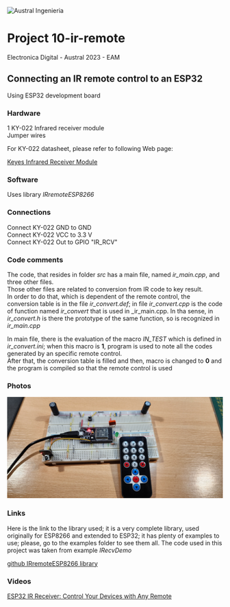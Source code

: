 

![Austral Ingenieria](https://encrypted-tbn0.gstatic.com/images?q=tbn%3AANd9GcQooGo7vQn4t9-6Bt46qZF-UY4_QFpYOeh7kVWzwpr_lbLr5wka)


#   Project 10-ir-remote

  Electronica Digital - Austral 2023 - EAM

##  Connecting an IR remote control to an ESP32

  Using ESP32 development board

### Hardware

  1 KY-022 Infrared receiver module  
  Jumper wires  

 For KY-022 datasheet, please refer to following Web page:  

 [Keyes Infrared Receiver Module](http://eprints.polsri.ac.id/4641/12/Keyes%20-%20Infrared%20Receiver%20Module%20.pdf)

### Software

  Uses library _IRremoteESP8266_

###  Connections

  Connect KY-022 GND to GND  
  Connect KY-022 VCC to 3.3 V  
  Connect KY-022 Out to GPIO "IR_RCV"  

###  Code comments

  The code, that resides in folder _src_ has a main file, named _ir_main.cpp_, and three other files.  
  Those other files are related to conversion from IR code to key result.   
  In order to do that, which is dependent of the remote control, the conversion table is in the file _ir_convert.def_; in file _ir_convert.cpp_ is the code of function named _ir_convert_ that is used in _ir_main.cpp. In tha sense, in _ir_convert.h_ is there the prototype of the same function, so is recognized in _ir_main.cpp_  

  In main file, there is the evaluation of the macro _IN_TEST_ which is defined in _ir_convert.ini_; when this macro is **1**, program is used to note all the codes generated by an specific remote control.  
  After that, the conversion table is filled and then, macro is changed to **0** and  the program is compiled so that the remote control is used  

### Photos

![IR remote With ESP32](ir-circuit.jpg)  
    

###  Links

  Here is the link to the library used; it is a very complete library, used originally for ESP8266 and extended to ESP32; it has plenty of examples to use; please, go to the examples folder to see them all. The code used in this project was taken from example _IRecvDemo_

 [github IRremoteESP8266 library](https://github.com/crankyoldgit/IRremoteESP8266)  

### Videos

 [ESP32 IR Receiver: Control Your Devices with Any Remote](https://www.youtube.com/watch?v=cO1zmqijjkA)  

